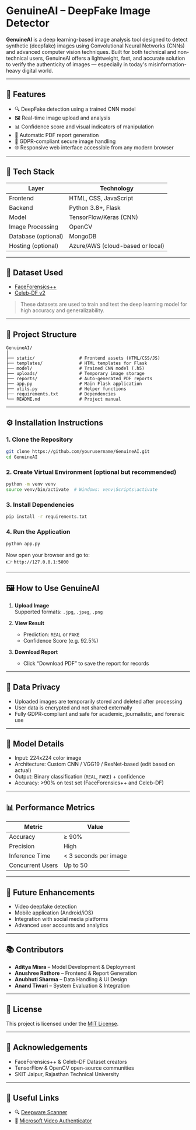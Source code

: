 
# GenuineAI – DeepFake Image Detector

**GenuineAI** is a deep learning-based image analysis tool designed to detect synthetic (deepfake) images using Convolutional Neural Networks (CNNs) and advanced computer vision techniques. Built for both technical and non-technical users, GenuineAI offers a lightweight, fast, and accurate solution to verify the authenticity of images — especially in today's misinformation-heavy digital world.

---

## 🌟 Features

- 🔍 DeepFake detection using a trained CNN model
- 🖼️ Real-time image upload and analysis
- 📊 Confidence score and visual indicators of manipulation
- 📝 Automatic PDF report generation
- 🔐 GDPR-compliant secure image handling
- 🌐 Responsive web interface accessible from any modern browser

---

## 🧠 Tech Stack

| Layer | Technology |
|-------|------------|
| Frontend | HTML, CSS, JavaScript |
| Backend | Python 3.8+, Flask |
| Model | TensorFlow/Keras (CNN) |
| Image Processing | OpenCV |
| Database (optional) | MongoDB |
| Hosting (optional) | Azure/AWS (cloud-based or local) |

---

## 🧪 Dataset Used

- [FaceForensics++](https://github.com/ondyari/FaceForensics)
- [Celeb-DF v2](https://github.com/yuezunli/Celeb-DF)

> These datasets are used to train and test the deep learning model for high accuracy and generalizability.

---

## 📁 Project Structure

```
GenuineAI/
│
├── static/                 # Frontend assets (HTML/CSS/JS)
├── templates/              # HTML templates for Flask
├── model/                  # Trained CNN model (.h5)
├── uploads/                # Temporary image storage
├── reports/                # Auto-generated PDF reports
├── app.py                  # Main Flask application
├── utils.py                # Helper functions
├── requirements.txt        # Dependencies
└── README.md               # Project manual
```

---

## ⚙️ Installation Instructions

### 1. Clone the Repository
```bash
git clone https://github.com/yourusername/GenuineAI.git
cd GenuineAI
```

### 2. Create Virtual Environment (optional but recommended)
```bash
python -m venv venv
source venv/bin/activate  # Windows: venv\Scripts\activate
```

### 3. Install Dependencies
```bash
pip install -r requirements.txt
```

### 4. Run the Application
```bash
python app.py
```

Now open your browser and go to:  
👉 `http://127.0.0.1:5000`

---

## 🖼️ How to Use GenuineAI

1. **Upload Image**  
   Supported formats: `.jpg`, `.jpeg`, `.png`

2. **View Result**  
   - Prediction: `REAL` or `FAKE`
   - Confidence Score (e.g. 92.5%)

3. **Download Report**  
   - Click “Download PDF” to save the report for records

---

## 🔐 Data Privacy

- Uploaded images are temporarily stored and deleted after processing
- User data is encrypted and not shared externally
- Fully GDPR-compliant and safe for academic, journalistic, and forensic use

---

## 🧠 Model Details

- Input: 224x224 color image
- Architecture: Custom CNN / VGG19 / ResNet-based (edit based on actual)
- Output: Binary classification (`REAL`, `FAKE`) + confidence
- Accuracy: >90% on test set (FaceForensics++ and Celeb-DF)

---

## 📊 Performance Metrics

| Metric | Value |
|--------|-------|
| Accuracy | ≥ 90% |
| Precision | High |
| Inference Time | < 3 seconds per image |
| Concurrent Users | Up to 50 |

---

## 📌 Future Enhancements

- Video deepfake detection
- Mobile application (Android/iOS)
- Integration with social media platforms
- Advanced user accounts and analytics

---

## 📚 Contributors

- **Aditya Misra** – Model Development & Deployment  
- **Anushree Rathore** – Frontend & Report Generation  
- **Anubhuti Sharma** – Data Handling & UI Design  
- **Anand Tiwari** – System Evaluation & Integration  

---

## 📜 License

This project is licensed under the [MIT License](LICENSE).

---

## 🤝 Acknowledgements

- FaceForensics++ & Celeb-DF Dataset creators
- TensorFlow & OpenCV open-source communities
- SKIT Jaipur, Rajasthan Technical University

---

## 🔗 Useful Links

- 🔍 [Deepware Scanner](https://deepware.ai/)
- 📰 [Microsoft Video Authenticator](https://blogs.microsoft.com/on-the-issues/2020/09/01/disinformation-deepfakes-newsguard-video-authenticator/)
